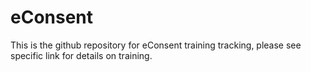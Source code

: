 # eConsent
This is the github repository for eConsent training tracking, please see specific link for details on training. 
